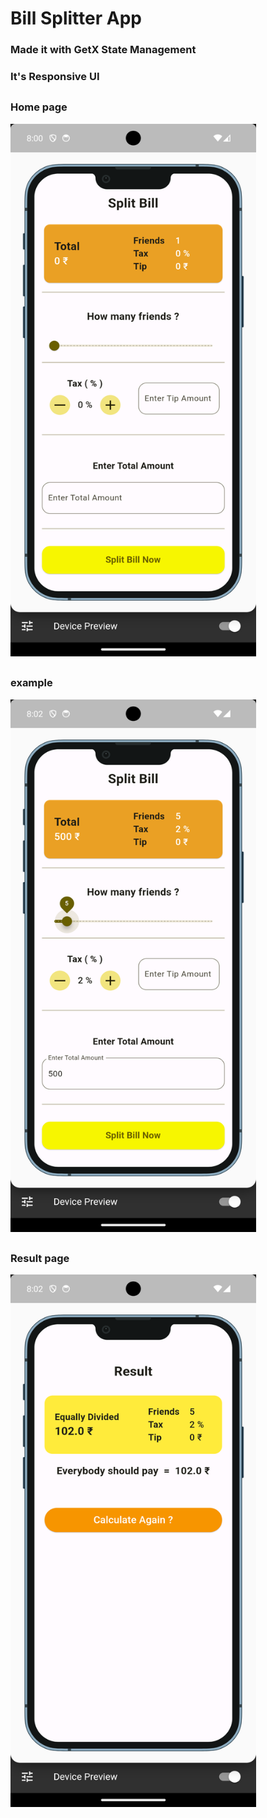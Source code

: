 # Bill Splitter App 
### Made it with GetX State Management
### It's Responsive UI 
##
##

### Home page
<img src="https://github.com/juberijuber/Bill_Spliter/blob/main/assets/Screenshot_1717079435.png" width="393" height="852">

## 
## 

### example
<img src="https://github.com/juberijuber/Bill_Spliter/blob/main/assets/Screenshot_1717079553.png" width="393" height="852">

## 
## 

### Result page
<img src="https://github.com/juberijuber/Bill_Spliter/blob/main/assets/Screenshot_1717079569.png" width="393" height="852">

## 
## 

